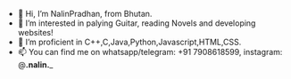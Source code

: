 - 👋 Hi, I’m NalinPradhan, from Bhutan.
- 👀 I’m interested in palying Guitar, reading Novels and developing websites!
- 🌱 I’m proficient in C++,C,Java,Python,Javascript,HTML,CSS.
- 📫 You can find me on whatsapp/telegram: +91 7908618599, instagram: @__.nalin.___

<!---
NalinPradhan/NalinPradhan is a ✨ special ✨ repository because its `README.md` (this file) appears on your GitHub profile.
You can click the Preview link to take a look at your changes.
--->

